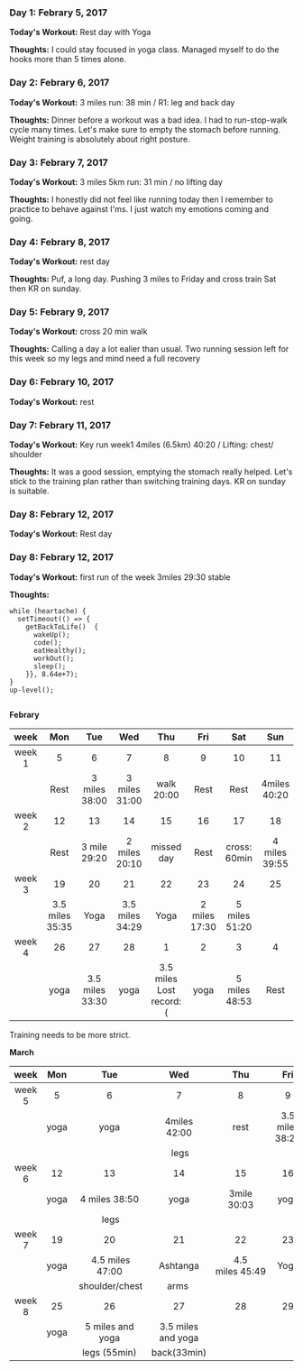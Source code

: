 ### Day 1: Febrary 5, 2017
**Today's Workout:** Rest day with Yoga 

**Thoughts:** I could stay focused in yoga class. Managed myself to do the hooks more than 5 times alone. 

### Day 2: Febrary 6, 2017
**Today's Workout:** 3 miles run: 38 min / R1: leg and back day 

**Thoughts:** Dinner before a workout was a bad idea. I had to run-stop-walk cycle many times. Let's make sure to empty the stomach before running. Weight training is absolutely about right posture. 


### Day 3: Febrary 7, 2017
**Today's Workout:** 3 miles 5km run: 31 min / no lifting day  

**Thoughts:** I honestly did not feel like running today then I remember to practice to behave against I'ms. I just watch my emotions coming and going.


### Day 4: Febrary 8, 2017
**Today's Workout:** rest day 

**Thoughts:** Puf, a long day. Pushing 3 miles to Friday and cross train Sat then KR on sunday.

### Day 5: Febrary 9, 2017
**Today's Workout:** cross 20 min walk 

**Thoughts:** Calling a day a lot ealier than usual. Two running session left for this week so my legs and mind need a full recovery 


### Day 6: Febrary 10, 2017
**Today's Workout:** rest

### Day 7: Febrary 11, 2017

**Today's Workout:** Key run week1 4miles (6.5km) 40:20 / Lifting: chest/ shoulder

**Thoughts:** It was a good session, emptying the stomach really helped. Let's stick to the training plan rather than switching training days. KR on sunday is suitable.
### Day 8: Febrary 12, 2017

**Today's Workout:** Rest day 

### Day 8: Febrary 12, 2017

**Today's Workout:** first run of the week 3miles 29:30 stable 

**Thoughts:** 
```
while (heartache) {
  setTimeout(() => {
    getBackToLife()  {
      wakeUp();
      code();
      eatHealthy();
      workOut();
      sleep();
    }}, 8.64e+7);
}
up-level();
         
```

**Febrary** 

| week|  Mon | Tue | Wed | Thu | Fri | Sat | Sun |    
|:---:|:---:|:---:|:---:|:---:|:---:|:---:|:---:|
| week 1 | 5 | 6 | 7 | 8 | 9 | 10 | 11 |
|   | Rest | 3 miles 38:00 | 3 miles 31:00 |  walk 20:00 | Rest | Rest | 4miles 40:20|
| week 2 | 12 | 13 | 14 | 15 | 16 | 17 | 18 |
|   | Rest | 3 mile 29:20 | 2 miles 20:10 | missed day | Rest| cross: 60min | 4 miles 39:55|
| week 3 | 19  | 20 | 21 | 22 | 23 | 24 | 25 |
|   | 3.5 miles 35:35 | Yoga | 3.5 miles 34:29 | Yoga | 2 miles 17:30 | 5 miles 51:20 |
| week 4 | 26 | 27 | 28 | 1 | 2 | 3 | 4 | 
|   | yoga | 3.5 miles 33:30 | yoga | 3.5 miles Lost record:(| yoga | 5 miles 48:53 | Rest |

Training needs to be more strict. 

**March**

| week | Mon | Tue | Wed | Thu | Fri | Sat | Sun |    
|:---:|:---:|:---:|:---:|:---:|:---:|:---:|:---:|
| week 5 | 5 | 6 | 7 | 8 | 9 | 10 | 11 | 
|     | yoga | yoga | 4miles 42:00 | rest | 3.5 miles 38:21  | 20 min cross| 6 miles 59:50 |
|     |      |    |  legs  |    |    | arms | chest/shoulder  |
| week 6 | 12 | 13 | 14 | 15 | 16 | 17 | 18 | 
|     | yoga | 4 miles 38:50 | yoga | 3mile 30:03 | yoga | rest | 5 miles |
|     |      | legs |    |    |    |     |     |
| week 7 | 19 | 20 | 21 | 22 | 23 | 24 | 25 | 
|     | yoga |  4.5 miles 47:00 | Ashtanga  | 4.5 miles 45:49 | Yoga  | 8.3km walk | 5 miles (no record) |
|     |      |  shoulder/chest  | arms  |   |           |       |          |
| week 8 | 25 | 26 | 27 | 28 | 29 | 30 | 31 | 
|        | yoga | 5 miles and yoga |  3.5 miles and yoga |    |    |    |     |
|        |      | legs (55min)  |   back(33min)  |    |    |    |     |     |

